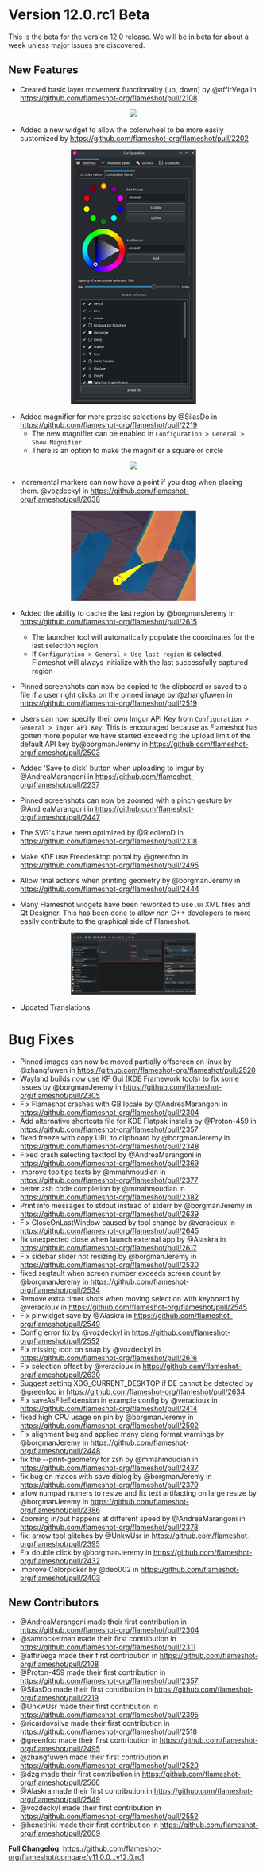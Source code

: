# Version 12.0.rc1 Beta
This is the beta for the version 12.0 release. We will be in beta for about a week unless major issues are discovered.

## New Features
- Created basic layer movement functionality (up, down) by @affirVega in https://github.com/flameshot-org/flameshot/pull/2108
<p align=center><img src="https://github.com/flameshot-org/flameshot/blob/master/docs/images/layer.png" width=50%> </p>

- Added a new widget to allow the colorwheel to be more easily customized by https://github.com/flameshot-org/flameshot/pull/2202
<p align=center><img src="https://github.com/flameshot-org/flameshot/blob/master/docs/images/colorwheel.png" width=50%> </p>


- Added magnifier for more precise selections by @SilasDo in https://github.com/flameshot-org/flameshot/pull/2219
  - The new magnifier can be enabled in ```Configuration > General > Show Magnifier``` 
  - There is an option to make the magnifier a square or circle
<p align=center><img src="https://github.com/flameshot-org/flameshot/blob/master/docs/images/magnfier.png" width=50%> </p>

- Incremental markers can now have a point if you drag when placing them. @vozdeckyl in https://github.com/flameshot-org/flameshot/pull/2638
<p align=center><img src="https://github.com/flameshot-org/flameshot/blob/master/docs/images/number_pointer.png" width=50%> </p>

- Added the ability to cache the last region by @borgmanJeremy in https://github.com/flameshot-org/flameshot/pull/2615
  - The launcher tool will automatically populate the coordinates for the last selection region
  - If ```Configuration > General > Use last region``` is selected, Flameshot will always initialize with the last successfully captured region

- Pinned screenshots can now be copied to the clipboard or saved to a file if a user right clicks on the pinned image by @zhangfuwen in https://github.com/flameshot-org/flameshot/pull/2519

- Users can now specify their own Imgur API Key from ```Configuration > General > Imgur API Key```. This is encouraged because as Flameshot has gotten more popular we have started exceeding the upload limit of the default API key by@borgmanJeremy in https://github.com/flameshot-org/flameshot/pull/2503

- Added 'Save to disk' button when uploading to imgur by @AndreaMarangoni in https://github.com/flameshot-org/flameshot/pull/2237

- Pinned screenshots can now be zoomed with a pinch gesture by @AndreaMarangoni in https://github.com/flameshot-org/flameshot/pull/2447

- The SVG's have been optimized by @RiedleroD in https://github.com/flameshot-org/flameshot/pull/2318

- Make KDE use Freedesktop portal by @greenfoo in https://github.com/flameshot-org/flameshot/pull/2495

- Allow final actions when printing geometry by @borgmanJeremy in https://github.com/flameshot-org/flameshot/pull/2444

- Many Flameshot widgets have been reworked to use .ui XML files and Qt Designer. This has been done to allow non C++ developers to more easily contribute to the graphical side of Flameshot.
<p align=center><img src="https://github.com/flameshot-org/flameshot/blob/master/docs/images/ui_file.png" width=50%> </p>

- Updated Translations

# Bug Fixes
- Pinned images can now be moved partially offscreen on linux by @zhangfuwen in https://github.com/flameshot-org/flameshot/pull/2520
- Wayland builds now use KF Gui (KDE Framework tools) to fix some issues by @borgmanJeremy in https://github.com/flameshot-org/flameshot/pull/2305
- Fix Flameshot crashes with GB locale by @AndreaMarangoni in https://github.com/flameshot-org/flameshot/pull/2304
- Add alternative shortcuts file for KDE Flatpak installs by @Proton-459 in https://github.com/flameshot-org/flameshot/pull/2357
- fixed freeze with copy URL to clipboard by @borgmanJeremy in https://github.com/flameshot-org/flameshot/pull/2348
- Fixed crash selecting texttool by @AndreaMarangoni in https://github.com/flameshot-org/flameshot/pull/2369
- Improve tooltips texts by @mmahmoudian in https://github.com/flameshot-org/flameshot/pull/2377
- better zsh code completion by @mmahmoudian in https://github.com/flameshot-org/flameshot/pull/2382
- Print info messages to stdout instead of stderr by @borgmanJeremy in https://github.com/flameshot-org/flameshot/pull/2639
- Fix CloseOnLastWindow caused by tool change by @veracioux in https://github.com/flameshot-org/flameshot/pull/2645
- fix unexpected close when launch external app by @Alaskra in https://github.com/flameshot-org/flameshot/pull/2617
- Fix sidebar slider not resizing by @borgmanJeremy in https://github.com/flameshot-org/flameshot/pull/2530
- fixed segfault when screen number exceeds screen count by @borgmanJeremy in https://github.com/flameshot-org/flameshot/pull/2534
- Remove extra timer shots when moving selection with keyboard by @veracioux in https://github.com/flameshot-org/flameshot/pull/2545
- Fix pinwidget save by @Alaskra in https://github.com/flameshot-org/flameshot/pull/2549
- Config error fix by @vozdeckyl in https://github.com/flameshot-org/flameshot/pull/2552
- Fix missing icon on snap by @vozdeckyl in https://github.com/flameshot-org/flameshot/pull/2616
- Fix selection offset by @veracioux in https://github.com/flameshot-org/flameshot/pull/2630
- Suggest setting XDG_CURRENT_DESKTOP if DE cannot be detected by @greenfoo in https://github.com/flameshot-org/flameshot/pull/2634
- Fix saveAsFileExtension in example config by @veracioux in https://github.com/flameshot-org/flameshot/pull/2414
- fixed high CPU usage on pin by @borgmanJeremy in https://github.com/flameshot-org/flameshot/pull/2502
- Fix alignment bug and applied many clang format warnings by @borgmanJeremy in https://github.com/flameshot-org/flameshot/pull/2448
- fix the --print-geometry for zsh by @mmahmoudian in https://github.com/flameshot-org/flameshot/pull/2437
- fix bug on macos with save dialog by @borgmanJeremy in https://github.com/flameshot-org/flameshot/pull/2379
- allow numpad numers to resize and fix text artifacting on large resize by @borgmanJeremy in https://github.com/flameshot-org/flameshot/pull/2386
- Zooming in/out happens at different speed by @AndreaMarangoni in https://github.com/flameshot-org/flameshot/pull/2378
- fix: arrow tool glitches by @UnkwUsr in https://github.com/flameshot-org/flameshot/pull/2395
- Fix double click by @borgmanJeremy in https://github.com/flameshot-org/flameshot/pull/2432
- Improve Colorpicker by @deo002 in https://github.com/flameshot-org/flameshot/pull/2403

## New Contributors
* @AndreaMarangoni made their first contribution in https://github.com/flameshot-org/flameshot/pull/2304
* @samrocketman made their first contribution in https://github.com/flameshot-org/flameshot/pull/2311
* @affirVega made their first contribution in https://github.com/flameshot-org/flameshot/pull/2108
* @Proton-459 made their first contribution in https://github.com/flameshot-org/flameshot/pull/2357
* @SilasDo made their first contribution in https://github.com/flameshot-org/flameshot/pull/2219
* @UnkwUsr made their first contribution in https://github.com/flameshot-org/flameshot/pull/2395
* @ricardovsilva made their first contribution in https://github.com/flameshot-org/flameshot/pull/2518
* @greenfoo made their first contribution in https://github.com/flameshot-org/flameshot/pull/2495
* @zhangfuwen made their first contribution in https://github.com/flameshot-org/flameshot/pull/2520
* @dzg made their first contribution in https://github.com/flameshot-org/flameshot/pull/2566
* @Alaskra made their first contribution in https://github.com/flameshot-org/flameshot/pull/2549
* @vozdeckyl made their first contribution in https://github.com/flameshot-org/flameshot/pull/2552
* @henetiriki made their first contribution in https://github.com/flameshot-org/flameshot/pull/2609

**Full Changelog**: https://github.com/flameshot-org/flameshot/compare/v11.0.0...v12.0.rc1
